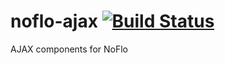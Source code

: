 # noflo-ajax [![Build Status](https://secure.travis-ci.org/noflo/noflo-ajax.png?branch=master)](http://travis-ci.org/noflo/noflo-ajax)

AJAX components for NoFlo
